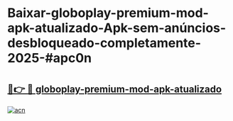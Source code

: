 # Baixar-globoplay-premium-mod-apk-atualizado-Apk-sem-anúncios-desbloqueado-completamente-2025-#apc0n

# <h2><a href="https://ainizakaria.my?title=globoplay-premium-mod-apk-atualizado&ref=24M">🔗👉 🔴 globoplay-premium-mod-apk-atualizado</a></h2>

[![acn](https://github.com/user-attachments/assets/0f9c940e-d8b0-45ae-aac7-cd30a18b3e1c)](https://ainizakaria.my?title=globoplay-premium-mod-apk-atualizado&ref=24M)


